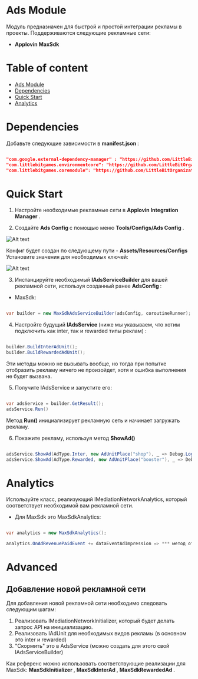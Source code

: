 # Ads Module

Модуль предназначен для быстрой и простой интеграции рекламы в проекты. 
Поддерживаются следующие рекламные сети:
* <b> Applovin MaxSdk </b>

# Table of content

- [Ads Module](#ads-module)
- [Dependencies](#dependencies)
- [Quick Start](#quick-start)
- [Analytics](#analytics)

# Dependencies

Добавьте следующие зависимости в <b> manifest.json </b>:

```json

"com.google.external-dependency-manager" : "https://github.com/LittleBitOrganization/evolution-engine-google-version-handler.git",
"com.littlebitgames.environmentcore": "https://github.com/LittleBitOrganization/evolution-engine-environment-core-module.git#1.0.1",
"com.littlebitgames.coremodule": "https://github.com/LittleBitOrganization/evolution-engine-core.git"

```

# Quick Start

1. Настройте необходимые рекламные сети в <b> Applovin Integration Manager </b>.

2. Создайте <b> Ads Config </b> с помощью меню <b> Tools/Configs/Ads Config </b>. 

![Alt text](https://github.com/LittleBitOrganization/documentation-resources/blob/master/evolution-engine-ads/documentation-images/toolbar-menu.png)

Конфиг будет создан по следующему пути - <b> Assets/Resources/Configs </b>
Установите значения для необходимых ключей:

![Alt text](https://github.com/LittleBitOrganization/documentation-resources/blob/master/evolution-engine-ads/documentation-images/ads-config.png)

3. Инстанцируйте необходимый <b> IAdsServiceBuilder </b> для вашей рекламной сети, используя созданный ранее <b> AdsConfig </b>:

* MaxSdk:

```c#

var builder = new MaxSdkAdsServiceBuilder(adsConfig, coroutineRunner);

```

4. Настройте будущий <b> IAdsService </b> (ниже мы указываем, что хотим подключить как inter, так и rewarded типы реклам) :

```c#

builder.BuildInterAdUnit();
builder.BuildRewardedAdUnit();

```

Эти методы можно не вызывать вообще, но тогда при попытке отобразить рекламу ничего не произойдет, хотя и ошибка выполнения не будет вызвана.

5. Получите IAdsService и запустите его:

```c#

var adsService = builder.GetResult();
adsService.Run()

```

Метод <b> Run() </b> инициализирует рекламную сеть и начинает загружать рекламу. 

6. Покажите рекламу, используя метод <b> ShowAd() </b>

```c#

adsService.ShowAd(AdType.Inter, new AdUnitPlace("shop"), _ => Debug.Log("Gotcha!"));
adsService.ShowAd(AdType.Rewarded, new AdUnitPlace("booster"), _ => Debug.Log("Meow!"));

```


# Analytics
 
Используйте класс, реализующий IMediationNetworkAnalytics, который соответствует необходимой вам рекламной сети. 

* Для MaxSdk это MaxSdkAnalytics:

```c#

var analytics = new MaxSdkAnalytics();

analytics.OnAdRevenuePaidEvent += dataEventAdImpression => *** метод отправления события в аналитику ***

```

# Advanced

## Добавление новой рекламной сети

Для добавления новой рекламной сети необходимо следовать следующим шагам:

1. Реализовать IMediationNetworkInitializer, который будет делать запрос API на инициализацию.
2. Реализовать IAdUnit для необходимых видов рекламы (в основном это inter и rewarded)
3. "Скормить" это в AdsService (можно создать для этого свой IAdsServiceBuilder)

Как референс можно использовать соответствующие реализации для MaxSdk: <b> MaxSdkInitializer </b> , <b> MaxSdkInterAd </b> , <b> MaxSdkRewardedAd </b>.
